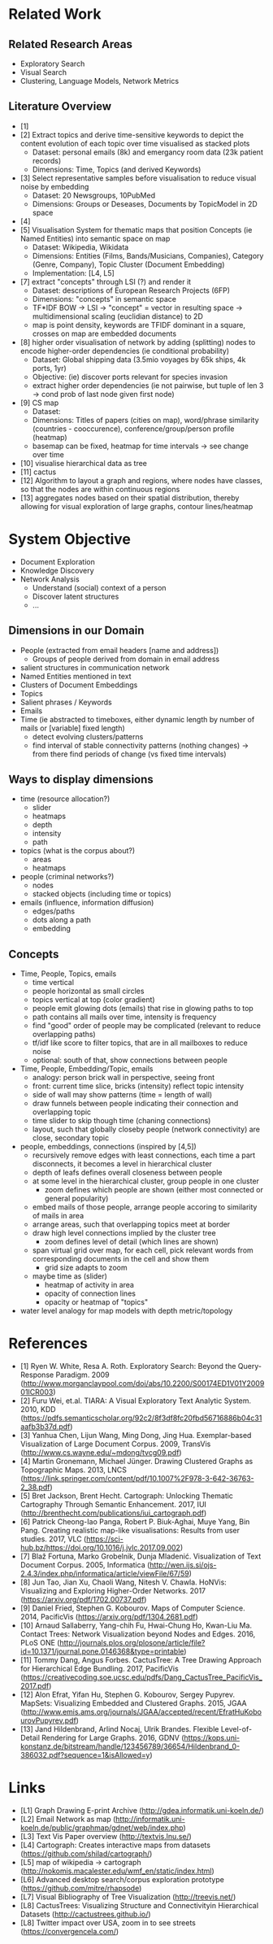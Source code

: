 # Related Work

## Related Research Areas
- Exploratory Search
- Visual Search
- Clustering, Language Models, Network Metrics

## Literature Overview
- [1] 
- [2] Extract topics and derive time-sensitive keywords to depict the content evolution of each topic over time visualised as stacked plots 
  - Dataset: personal emails (8k) and emergancy room data (23k patient records)
  - Dimensions: Time, Topics (and derived Keywords)
- [3] Select representative samples before visualisation to reduce visual noise by embedding
  - Dataset: 20 Newsgroups, 10PubMed
  - Dimensions: Groups or Deseases, Documents by TopicModel in 2D space
- [4] 
- [5] Visualisation System for thematic maps that position Concepts (ie Named Entities) into semantic space on map
  - Dataset: Wikipedia,  Wikidata
  - Dimensions: Entities (Films, Bands/Musicians, Companies), Category (Genre, Company), Topic Cluster (Document Embedding)
  - Implementation: [L4, L5]
- [7] extract "concepts" through LSI (?) and render it
  - Dataset: descriptions of European Research Projects (6FP)
  - Dimensions: "concepts" in semantic space
  - TF*IDF BOW -> LSI -> "concept" = vector in resulting space -> multidimensional scaling (euclidian distance) to 2D
  - map is point density, keywords are TFIDF dominant in a square, crosses on map are embedded documents
- [8] higher order visualisation of network by adding (splitting) nodes to encode higher-order dependencies (ie conditional probability)
  - Dataset: Global shipping data (3.5mio voyages by 65k ships, 4k ports, 1yr)
  - Objective: (ie) discover ports relevant for species invasion
  - extract higher order dependencies (ie not pairwise, but tuple of len 3 -> cond prob of last node given first node)
- [9] CS map
  - Dataset:
  - Dimensions: Titles of papers (cities on map), word/phrase similarity (countries - cooccurence), conference/group/person profile (heatmap)
  - basemap can be fixed, heatmap for time intervals -> see change over time
- [10] visualise hierarchical data as tree
- [11] cactus
- [12] Algorithm to layout a graph and regions, where nodes have classes, so that the nodes are within continuous regions
- [13] aggregates nodes based on their spatial distribution, thereby allowing for visual exploration of large graphs, contour lines/heatmap

# System Objective
- Document Exploration
- Knowledge Discovery
- Network Analysis
  - Understand (social) context of a person
  - Discover latent structures
  - ...
  
## Dimensions in our Domain
- People (extracted from email headers [name and address])
  - Groups of people derived from domain in email address
- salient structures in communication network
- Named Entities mentioned in text
- Clusters of Document Embeddings
- Topics 
- Salient phrases / Keywords
- Emails
- Time (ie abstracted to timeboxes, either dynamic length by number of mails or [variable] fixed length)
  - detect evolving clusters/patterns
  - find interval of stable connectivity patterns (nothing changes) -> from there find periods of change (vs fixed time intervals)
  
## Ways to display dimensions
- time (resource allocation?)
  - slider
  - heatmaps
  - depth
  - intensity
  - path
- topics (what is the corpus about?)
  - areas
  - heatmaps
- people (criminal networks?)
  - nodes
  - stacked objects (including time or topics)
- emails (influence, information diffusion)
  - edges/paths
  - dots along a path
  - embedding
 

## Concepts
- Time, People, Topics, emails
  - time vertical
  - people horizontal as small circles
  - topics vertical at top (color gradient)
  - people emit glowing dots (emails) that rise in glowing paths to top
  - path contains all mails over time, intensity is frequency
  - find "good" order of people may be complicated (relevant to reduce overlapping paths)
  - tf/idf like score to filter topics, that are in all mailboxes to reduce noise
  - optional: south of that, show connections between people
- Time, People, Embedding/Topic, emails
  - analogy: person brick wall in perspective, seeing front
  - front: current time slice, bricks (intensity) reflect topic intensity
  - side of wall may show patterns (time = length of wall)
  - draw funnels between people indicating their connection and overlapping topic
  - time slider to skip though time (chaning connections)
  - layout, such that globally closeby people (network connectivity) are close, secondary topic
- people, embeddings, connections (inspired by [4,5])
  - recursively remove edges with least connections, each time a part disconnects, it becomes a level in hierarchical cluster
  - depth of leafs defines overall closeness between people
  - at some level in the hierarchical cluster, group people in one cluster
    - zoom defines which people are shown (either most connected or general popularity)
  - embed mails of those people, arrange people accoring to similarity of mails in area
  - arrange areas, such that overlapping topics meet at border
  - draw high level connections implied by the cluster tree
    - zoom defines level of detail (which lines are shown)
  - span virtual grid over map, for each cell, pick relevant words from corresponding documents in the cell and show them
    - grid size adapts to zoom
  - maybe time as (slider)
    - heatmap of activity in area
    - opacity of connection lines
    - opacity or heatmap of "topics"
- water level analogy for map models with depth metric/topology


# References

- [1] Ryen W. White, Resa A. Roth. Exploratory Search: Beyond the Query-Response Paradigm. 2009 (http://www.morganclaypool.com/doi/abs/10.2200/S00174ED1V01Y200901ICR003)
- [2] Furu Wei, et.al. TIARA: A Visual Exploratory Text Analytic System. 2010, KDD (https://pdfs.semanticscholar.org/92c2/8f3df8fc20fbd56716886b04c31aafb3b37d.pdf)
- [3] Yanhua Chen, Lijun Wang, Ming Dong, Jing Hua. Exemplar-based Visualization of Large Document Corpus. 2009, TransVis (http://www.cs.wayne.edu/~mdong/tvcg09.pdf)
- [4] Martin Gronemann, Michael Jünger. Drawing Clustered Graphs as Topographic Maps. 2013, LNCS (https://link.springer.com/content/pdf/10.1007%2F978-3-642-36763-2_38.pdf)
- [5] Bret Jackson, Brent Hecht. Cartograph: Unlocking Thematic Cartography Through Semantic Enhancement. 2017, IUI (http://brenthecht.com/publications/iui_cartograph.pdf)
- [6] Patrick Cheong-Iao Panga, Robert P. Biuk-Aghai, Muye Yang, Bin Pang. Creating realistic map-like visualisations: Results from user studies. 2017, VLC (https://sci-hub.bz/https://doi.org/10.1016/j.jvlc.2017.09.002)
- [7] Blaž Fortuna, Marko Grobelnik, Dunja Mladenić. Visualization of Text Document Corpus. 2005, Informatica (http://wen.ijs.si/ojs-2.4.3/index.php/informatica/article/viewFile/67/59)
- [8] Jun Tao, Jian Xu, Chaoli Wang, Nitesh V. Chawla. HoNVis: Visualizing and Exploring Higher-Order Networks. 2017 (https://arxiv.org/pdf/1702.00737.pdf)
- [9] Daniel Fried, Stephen G. Kobourov. Maps of Computer Science. 2014, PacificVis (https://arxiv.org/pdf/1304.2681.pdf)
- [10] Arnaud Sallaberry, Yang-chih Fu, Hwai-Chung Ho, Kwan-Liu Ma. Contact Trees: Network Visualization beyond Nodes and Edges. 2016, PLoS ONE (http://journals.plos.org/plosone/article/file?id=10.1371/journal.pone.0146368&type=printable)
- [11] Tommy Dang, Angus Forbes. CactusTree: A Tree Drawing Approach for Hierarchical Edge Bundling. 2017, PacificVis (https://creativecoding.soe.ucsc.edu/pdfs/Dang_CactusTree_PacificVis_2017.pdf)
- [12] Alon Efrat, Yifan Hu, Stephen G. Kobourov, Sergey Pupyrev. MapSets: Visualizing Embedded and Clustered Graphs. 2015, JGAA (http://www.emis.ams.org/journals/JGAA/accepted/recent/EfratHuKobourovPupyrev.pdf)
- [13] Jand Hildenbrand, Arlind Nocaj, Ulrik Brandes. Flexible Level-of-Detail Rendering for Large Graphs. 2016, GDNV (https://kops.uni-konstanz.de/bitstream/handle/123456789/36654/Hildenbrand_0-386032.pdf?sequence=1&isAllowed=y)

# Links
- [L1] Graph Drawing E-print Archive (http://gdea.informatik.uni-koeln.de/)
- [L2] Email Network as map (http://informatik.uni-koeln.de/public/graphmap/gdnet/web/index.php)
- [L3] Text Vis Paper overview (http://textvis.lnu.se/)
- [L4] Cartograph: Creates interactive maps from datasets (https://github.com/shilad/cartograph/)
- [L5] map of wikipedia -> cartograph (http://nokomis.macalester.edu/wmf_en/static/index.html)
- [L6] Advanced desktop search/corpus exploration prototype (https://github.com/mitre/rhapsode)
- [L7] Visual Bibliography of Tree Visualization (http://treevis.net/)
- [L8] CactusTrees: Visualizing Structure and Connectivityin Hierarchical Datasets (http://cactustrees.github.io/)
- [L8] Twitter impact over USA, zoom in to see streets (https://convergencela.com/)


